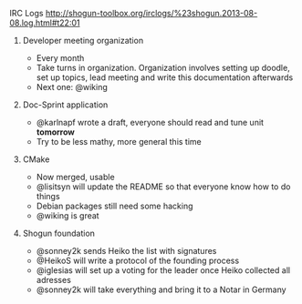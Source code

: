 IRC Logs http://shogun-toolbox.org/irclogs/%23shogun.2013-08-08.log.html#t22:01

1. Developer meeting organization
   * Every month
   * Take turns in organization. Organization involves setting up doodle, set up topics, lead meeting and write this documentation afterwards
   * Next one: @wiking

2. Doc-Sprint application
   * @karlnapf wrote a draft, everyone should read and tune unit **tomorrow**
   * Try to be less mathy, more general this time

3. CMake
   * Now merged, usable
   * @lisitsyn will update the README so that everyone know how to do things
   * Debian packages still need some hacking
   * @wiking is great

4. Shogun foundation
   * @sonney2k sends Heiko the list with signatures
   * @HeikoS will write a protocol of the founding process
   * @iglesias will set up a voting for the leader once Heiko collected all adresses
   * @sonney2k will take everything and bring it to a Notar in Germany
